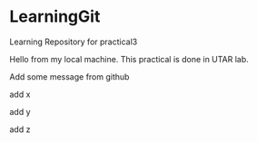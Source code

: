 # LearningGit
Learning Repository for practical3


Hello from my local machine. This practical is done in UTAR lab.


Add some message from github


add x

add y

add z
